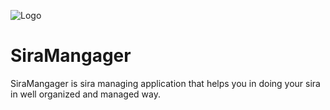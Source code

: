 ![Logo](https://firebasestorage.googleapis.com/v0/b/siramanager.appspot.com/o/sira_manager.png?alt=media&token=5ae0f10a-cc09-4464-b511-7547f9ac2011)

# SiraMangager
SiraMangager is sira managing application that helps you in doing your sira in well organized and managed way.


